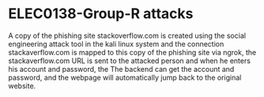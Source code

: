 # ELEC0138-Group-R attacks
A copy of the phishing site stackoverflow.com is created using the social engineering attack tool in the kali linux system and the connection stackaverflow.com is mapped to this copy of the phishing site via ngrok, the stackaverflow.com URL is sent to the attacked person and when he enters his account and password, the The backend can get the account and password, and the webpage will automatically jump back to the original website.
